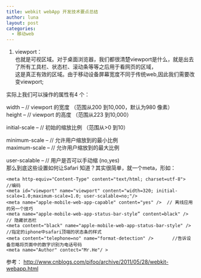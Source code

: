 ```yaml
---
title: webkit webApp 开发技术要点总结
author: luna
layout: post
categories:
  - 移动web
---
```

1. viewport：  
也就是可视区域。对于桌面浏览器，我们都很清楚viewport是什么，就是出去了所有工具栏、状态栏、滚动条等等之后用于看网页的区域，  
这是真正有效的区域。由于移动设备屏幕宽度不同于传统web,因此我们需要改变viewport;

实际上我们可以操作的属性有4 个：

width &#8211; // viewport 的宽度 （范围从200 到10,000，默认为980 像素）  
height &#8211; // viewport 的高度 （范围从223 到10,000）

initial-scale &#8211; // 初始的缩放比例 （范围从>0 到10）

minimum-scale &#8211; // 允许用户缩放到的最小比例  
maximum-scale &#8211; // 允许用户缩放到的最大比例

user-scalable &#8211; // 用户是否可以手动缩 (no,yes)  
那么到底这些设置如何让Safari 知道？其实很简单，就一个meta，形如：

    <meta http-equiv="Content-Type" content="text/html; charset=utf-8">   //编码
    <meta id="viewport" name="viewport" content="width=320; initial-scale=1.0;maximum-scale=1.0; user-scalable=no;"/>
    <meta name="apple-mobile-web-app-capable" content="yes" />  // 离线应用的另一个技巧
    <meta name="apple-mobile-web-app-status-bar-style” content=black" />  // 隐藏状态栏
    <meta content="black" name="apple-mobile-web-app-status-bar-style" /> //指定的iphone中safari顶端的状态条的样式
    <meta content="telephone=no" name="format-detection" />       //告诉设备忽略将页面中的数字识别为电话号码
    <meta name="Author" contect="Mr.He"/ >
    

参考： http://www.cnblogs.com/pifoo/archive/2011/05/28/webkit-webapp.html